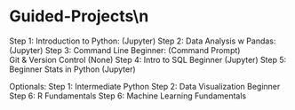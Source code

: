# Guided-Projects\n
Step 1: Introduction to Python: (Jupyter)
Step 2: Data Analysis w Pandas: (Jupyter)
Step 3: Command Line Beginner: (Command Prompt)   
        Git & Version Control (None)
Step 4: Intro to SQL Beginner (Jupyter)
Step 5: Beginner Stats in Python (Jupyter)

Optionals:
Step 1: Intermediate Python
Step 2: Data Visualization Beginner
Step 6: R Fundamentals
Step 6: Machine Learning Fundamentals
